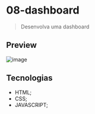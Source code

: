 # 08-dashboard

>Desenvolva uma dashboard

## Preview
![image](https://github.com/MatheusPrudente/bora-codar/assets/80559882/b718a345-3b50-4806-b9e1-50cab38a6a27)


## Tecnologias
- HTML;
- CSS;
- JAVASCRIPT;
